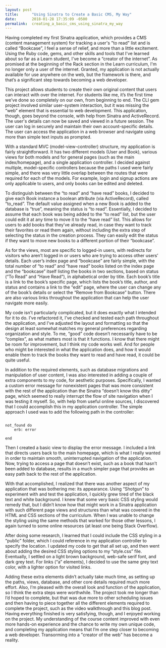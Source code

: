 ```yaml
---
layout: post
title:      "Using Sinatra to Create a Basic CMS, My Way"
date:       2018-01-28 17:35:09 -0500
permalink:  creating_a_basic_cms_using_sinatra_my_way
---
```



Having completed my first Sinatra application, which provides a CMS (content management system) for tracking a user's "to read" list and is called “Bookcase”, I feel a sense of relief, and more than a little excitement. Using the Ruby code, gems, and other skills and tools that I've learned about so far as a Learn student, I've become a “creator of the internet”. As promised at the beginning of the Rack section in the Learn curriculum, I'm no longer only a user of the internet. Granted, my application is not actually available for use anywhere on the web, but the framework is there, and that’s a significant step towards becoming a web developer.

This project allows students to create their own original content that users can interact with over the internet. For students like me, it’s the first time we’ve done so completely on our own, from beginning to end. The CLI gem project involved similar user-system interaction, but it was missing the “web” element that is essential to web development. This application, though, goes beyond the console, with help from Sinatra and ActiveRecord. The user's details can now be saved and viewed in a future session. The user can log in securely and maintain their own account-specific details. The user can access the application in a web browser and navigate using more than simple text inputs as prompted.

With a standard MVC (model-view-controller) structure, my application is fairly straightforward. It has two different models (User and Book), various views for both models and for general pages (such as the main index/homepage), and a single application controller. I decided against multiple, model-specific controllers because the paths I used were fairly simple, and there was very little overlap between the routes that were required for each of the models. For example, login and signup actions are only applicable to users, and only books can be edited and deleted. 

To distinguish between the “to read” and “have read” books, I decided to give each Book instance a boolean attribute (via ActiveRecord), called “to_read”. The default value assigned when a new Book is added to the database is “true”, meaning the status is “to read”. Essentially, I decided to assume that each book was being added to the “to read” list, but the user could edit it at any time to move it to the “have read” list. This allows for users to add books that they’ve already read, in case they want to track their favorites or read them again, without including the extra step of selecting the status in the creation process. They can easily edit the status if they want to move new books to a different portion of their “bookcase”.

As for the views, most are specific to logged-in users, with redirects for visitors who aren’t logged in or users who are trying to access other users’ details. Each user’s index page and “bookcase” are fairly simple, with the total number of “to read” and “have read” books listed on the index page and the “bookcase” itself listing the books in two sections, based on status (“To Read” and “Have Read”), in alphabetical order by title. Each book’s title is a link to the book’s specific page, which lists the book’s title, author, and status and contains a link to the “edit” page, where the user can change any of the book’s details or select the “Remove from Bookcase” button. There are also various links throughout the application that can help the user navigate more easily.

My code isn’t particularly complicated, but it does exactly what I intended for it to do. I’ve refactored it, I’ve checked and tested each path throughout the application, and I’ve adjusted the layout and formatting so that the design at least somewhat matches my general preferences regarding organization and style. To me, “good” code doesn’t necessarily have to be “complex”, as what matters most is that it functions. I know that there might be room for improvement, but I think my code works well. And for people who might be interested in what the application does, and how it would enable them to track the books they want to read and have read, it could be quite useful.

In addition to the required elements, such as database migrations and manipulation of user content, I was also interested in adding a couple of extra components to my code, for aesthetic purposes. Specifically, I wanted a custom error message for nonexistent pages that was more consistent with the rest of the application than the Sinatra “doesn’t know this ditty” page, which seemed to really interrupt the flow of site navigation when I was testing it myself. So, with help from useful online sources, I discovered that I could accomplish this in my application controller. The simple approach I used was to add the following path in the controller:
	
<code>
not_found do		
&nbsp;&nbsp;&nbsp; erb: error<br>
end
</code>

Then I created a basic view to display the error message. I included a link that directs users back to the main homepage, which is what I really wanted in order to maintain smooth, uninterrupted navigation of the application. Now, trying to access a page that doesn’t exist, such as a book that hasn’t been added to database, results in a much simpler page that provides an easy path back to the rest of the application.

With that accomplished, I realized that there was another aspect of my application that was bothering me: its appearance. Using “Shotgun” to experiment with and test the application, I quickly grew tired of the black text and white background. I knew that some very basic CSS styling would remedy that, but I didn’t know how that might work in a Sinatra application with such different page views and structures than what was covered in the HTML and CSS sections of the curriculum. When I was unable to change the styling using the same methods that worked for those other lessons, I again turned to some online resources (at least one being Stack Overflow). 

After doing some research, I learned that I could include the CSS styling in a “public” folder, which I could reference in my application controller to specify the location. I updated my code to get that all set up, and then went about adding the desired CSS styling options to my “style.css” file. Eventually, I settled on a light brown background, web-safe serif font, and dark grey text. For links (“a” elements), I decided to use the same grey text color, with a lighter option for visited links.

Adding these extra elements didn’t actually take much time, as setting up the paths, views, database, and other core details required much more effort. Also, I’m pleased with the overall look and function of the application, so I think the extra steps were worthwhile. The project took me longer than I’d hoped to complete, but that was due more to other scheduling issues and then having to piece together all the different elements required to complete the project, such as the video walkthrough and this blog post. Having everything finished is very satisfying, though, and I enjoyed working on the project. My understanding of the course content improved with even more hands-on experience and the chance to write my own unique code, and completing my application means that I’m one step closer to becoming a web developer. Transorming into a "creator of the web" has become a reality.
